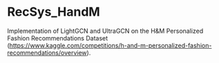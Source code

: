 # RecSys_HandM
Implementation of LightGCN and UltraGCN on the H&M Personalized Fashion Recommendations Dataset (https://www.kaggle.com/competitions/h-and-m-personalized-fashion-recommendations/overview).

